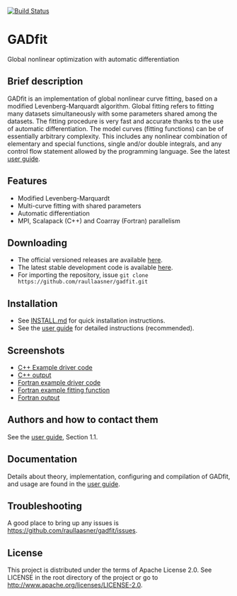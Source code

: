 [![Build Status](https://github.com/raullaasner/gadfit/workflows/main/badge.svg)](https://github.com/raullaasner/gadfit/actions)

GADfit
======

Global nonlinear optimization with automatic differentiation

Brief description
-----------------

GADfit is an implementation of global nonlinear curve fitting, based on a modified Levenberg-Marquardt algorithm. Global fitting refers to fitting many datasets simultaneously with some parameters shared among the datasets. The fitting procedure is very fast and accurate thanks to the use of automatic differentiation. The model curves (fitting functions) can be of essentially arbitrary complexity. This includes any nonlinear combination of elementary and special functions, single and/or double integrals, and any control flow statement allowed by the programming language. See the latest [user guide](https://raullaasner.github.io/gadfit/doc/user_guide.pdf).

Features
--------

* Modified Levenberg-Marquardt
* Multi-curve fitting with shared parameters
* Automatic differentiation
* MPI, Scalapack (C++) and Coarray (Fortran) parallelism

Downloading
-----------

* The official versioned releases are available [here](https://github.com/raullaasner/gadfit/releases).
* The latest stable development code is available [here](https://github.com/raullaasner/gadfit/archive/master.zip).
* For importing the repository, issue `git clone https://github.com/raullaasner/gadfit.git`

Installation
------------

* See [INSTALL.md](https://github.com/raullaasner/gadfit/blob/master/INSTALL.md) for quick installation instructions.
* See the [user guide](https://raullaasner.github.io/gadfit/doc/user_guide.pdf) for detailed instructions (recommended).

Screenshots
-----------

* [C++ Example driver code](https://raullaasner.github.io/gadfit/cxx_driver_code.png)
* [C++ output](https://raullaasner.github.io/gadfit/cxx_output.png)
* [Fortran example driver code](https://raullaasner.github.io/gadfit/fortran_driver_code.png)
* [Fortran example fitting function](https://raullaasner.github.io/gadfit/fortran_fitting_function.png)
* [Fortran output](https://raullaasner.github.io/gadfit/fortran_output.png)

Authors and how to contact them
-------------------------------

See the [user guide](https://raullaasner.github.io/gadfit/doc/user_guide.pdf), Section 1.1.

Documentation
-------------

Details about theory, implementation, configuring and compilation of GADfit, and usage are found in the [user guide](https://raullaasner.github.io/gadfit/doc/user_guide.pdf).

Troubleshooting
---------------

A good place to bring up any issues is https://github.com/raullaasner/gadfit/issues.

License
-------

This project is distributed under the terms of Apache License 2.0. See LICENSE in the root directory of the project or go to http://www.apache.org/licenses/LICENSE-2.0.
